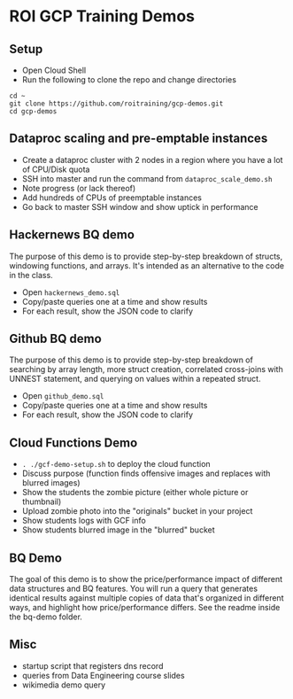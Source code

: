 # ROI GCP Training Demos

## Setup
* Open Cloud Shell
* Run the following to clone the repo and change directories
```
cd ~
git clone https://github.com/roitraining/gcp-demos.git
cd gcp-demos
```

## Dataproc scaling and pre-emptable instances
* Create a dataproc cluster with 2 nodes in a region where you have a lot of CPU/Disk quota
* SSH into master and run the command from ```dataproc_scale_demo.sh```
* Note progress (or lack thereof)
* Add hundreds of CPUs of preemptable instances
* Go back to master SSH window and show uptick in performance

## Hackernews BQ demo

The purpose of this demo is to provide step-by-step breakdown of structs, windowing functions, and arrays. It's intended as an alternative to the code in the class.

* Open ```hackernews_demo.sql```
* Copy/paste queries one at a time and show results
* For each result, show the JSON code to clarify

## Github BQ demo

The purpose of this demo is to provide step-by-step breakdown of searching by array length, more struct creation, correlated cross-joins with UNNEST statement, and querying on values within a repeated struct.

* Open ```github_demo.sql```
* Copy/paste queries one at a time and show results
* For each result, show the JSON code to clarify

## Cloud Functions Demo

* ```. ./gcf-demo-setup.sh``` to deploy the cloud function
* Discuss purpose (function finds offensive images and replaces with blurred images)
* Show the students the zombie picture (either whole picture or thumbnail)
* Upload zombie photo into the "originals" bucket in your project
* Show students logs with GCF info
* Show students blurred image in the "blurred" bucket

## BQ Demo
The goal of this demo is to show the price/performance impact of different data structures and BQ features. You will run a query that generates identical results against multiple copies of data that's organized in different ways, and highlight how price/performance differs. See the readme inside the bq-demo folder.

## Misc
* startup script that registers dns record
* queries from Data Engineering course slides
* wikimedia demo query
